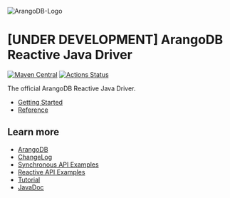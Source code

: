 ![ArangoDB-Logo](https://www.arangodb.com/docs/assets/arangodb_logo_2016_inverted.png)

# [UNDER DEVELOPMENT] ArangoDB Reactive Java Driver

[![Maven Central](https://maven-badges.herokuapp.com/maven-central/com.arangodb/arangodb-java-reactive-driver/badge.svg)](https://maven-badges.herokuapp.com/maven-central/com.arangodb/arangodb-java-reactive-driver)
[![Actions Status](https://github.com/arangodb/arangodb-java-reactive-driver/workflows/Java%20CI/badge.svg)](https://github.com/arangodb/arangodb-java-reactive-driver/actions)

The official ArangoDB Reactive Java Driver.

- [Getting Started](docs/Drivers/Java/GettingStarted/README.md)
- [Reference](docs/Drivers/Java/Reference/README.md)

## Learn more

- [ArangoDB](https://www.arangodb.com/)
- [ChangeLog](ChangeLog.md)
- [Synchronous API Examples](src/test/java/com/arangodb/example/sync)
- [Reactive API Examples](src/test/java/com/arangodb/example/reactive)
- [Tutorial](https://www.arangodb.com/tutorials/)
- [JavaDoc](http://arangodb.github.io/arangodb-java-reactive-driver/javadoc-0_0)
